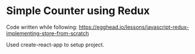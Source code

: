 # Simple Counter using Redux

Code written while following: https://egghead.io/lessons/javascript-redux-implementing-store-from-scratch

Used create-react-app to setup project.
